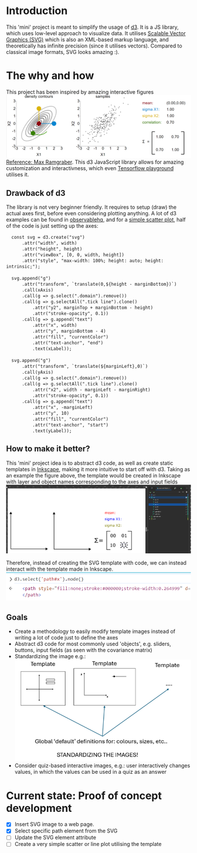 # Introduction

This 'mini' project is meant to simplify the usage of [d3](https://d3js.org/). It is a JS library, which uses low-level approach to visualize data. It utilises [Scalable Vector Graphics (SVG)](https://developer.mozilla.org/en-US/docs/Web/SVG) which is also an XML-based markup language, and theoretically has infinite precision (since it utilises vectors). Compared to classical image formats, SVG looks amazing :).

# The why and how

This project has been inspired by amazing interactive figures ![interactive-figure](/Images/bivariate_interactive_image.png) [Reference: Max Ramgraber](https://www.maxramgraber.com/interactive/Gaussian-parameters). This d3 JavaScript library allows for amazing customization and interactivness, which even [Tensorflow playground](https://playground.tensorflow.org/) utilises it.

## Drawback of d3

The library is not very beginner friendly. It requires to setup (draw) the actual axes first, before even considering plotting anything. A lot of d3 examples can be found in [observablehq](https://observablehq.com/@d3/gallery), and for a [simple scatter plot](https://observablehq.com/@d3/connected-scatterplot), half of the code is just setting up the axes:

```
  const svg = d3.create("svg")  
      .attr("width", width)
      .attr("height", height)
      .attr("viewBox", [0, 0, width, height])
      .attr("style", "max-width: 100%; height: auto; height: intrinsic;");

  svg.append("g")
      .attr("transform", `translate(0,${height - marginBottom})`)
      .call(xAxis)
      .call(g => g.select(".domain").remove())
      .call(g => g.selectAll(".tick line").clone()
          .attr("y2", marginTop + marginBottom - height)
          .attr("stroke-opacity", 0.1))
      .call(g => g.append("text")
          .attr("x", width)
          .attr("y", marginBottom - 4)
          .attr("fill", "currentColor")
          .attr("text-anchor", "end")
          .text(xLabel));

  svg.append("g")
      .attr("transform", `translate(${marginLeft},0)`)
      .call(yAxis)
      .call(g => g.select(".domain").remove())
      .call(g => g.selectAll(".tick line").clone()
          .attr("x2", width - marginLeft - marginRight)
          .attr("stroke-opacity", 0.1))
      .call(g => g.append("text")
          .attr("x", -marginLeft)
          .attr("y", 10)
          .attr("fill", "currentColor")
          .attr("text-anchor", "start")
          .text(yLabel));

```

## How to make it better?

This 'mini' project idea is to abstract d3 code, as well as create static templates in [Inkscape](https://inkscape.org/), making it more intuitive to start off with d3. Taking as an example the figure above, the template would be created in Inkscape with layer and object names corresponding to the axes and input fields
![template-image](/Images/inkscape-static_template.png)

Therefore, instead of creating the SVG template with code, we can instead interact with the template made in Inkscape.
![d3-interaction](/Images/d3_select_axis.png)

## Goals

- Create a methodology to easily modify template images instead of writing a lot of code just to define the axes
- Abstract d3 code for most commonly used 'objects', e.g. sliders, buttons, input fields (as seen with the covariance matrix)
- Standardizing the image e.g.: ![image-standard](/Images/image_standards.png)
- Consider quiz-based interactive images, e.g.: user interactively changes values, in which the values can be used in a quiz as an answer

# Current state: Proof of concept development

- [x] Insert SVG image to a web page.
- [x] Select specific path element from the SVG
- [ ] Update the SVG element attribute
- [ ] Create a very simple scatter or line plot utilising the template